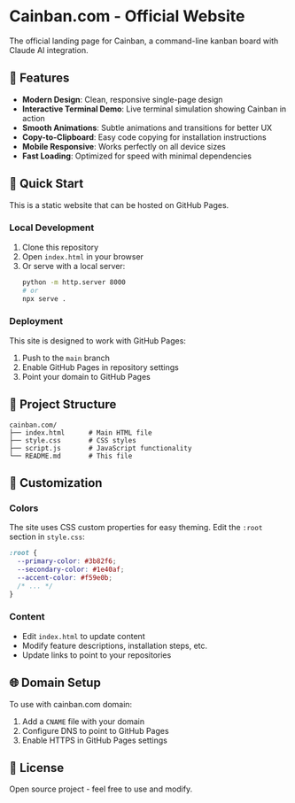 # Cainban.com - Official Website

The official landing page for Cainban, a command-line kanban board with Claude AI integration.

## 🌟 Features

- **Modern Design**: Clean, responsive single-page design
- **Interactive Terminal Demo**: Live terminal simulation showing Cainban in action  
- **Smooth Animations**: Subtle animations and transitions for better UX
- **Copy-to-Clipboard**: Easy code copying for installation instructions
- **Mobile Responsive**: Works perfectly on all device sizes
- **Fast Loading**: Optimized for speed with minimal dependencies

## 🚀 Quick Start

This is a static website that can be hosted on GitHub Pages.

### Local Development

1. Clone this repository
2. Open `index.html` in your browser
3. Or serve with a local server:
   ```bash
   python -m http.server 8000
   # or
   npx serve .
   ```

### Deployment

This site is designed to work with GitHub Pages:

1. Push to the `main` branch
2. Enable GitHub Pages in repository settings
3. Point your domain to GitHub Pages

## 📁 Project Structure

```
cainban.com/
├── index.html      # Main HTML file
├── style.css       # CSS styles
├── script.js       # JavaScript functionality
└── README.md       # This file
```

## 🎨 Customization

### Colors

The site uses CSS custom properties for easy theming. Edit the `:root` section in `style.css`:

```css
:root {
  --primary-color: #3b82f6;
  --secondary-color: #1e40af;
  --accent-color: #f59e0b;
  /* ... */
}
```

### Content

- Edit `index.html` to update content
- Modify feature descriptions, installation steps, etc.
- Update links to point to your repositories

## 🌐 Domain Setup

To use with cainban.com domain:

1. Add a `CNAME` file with your domain
2. Configure DNS to point to GitHub Pages
3. Enable HTTPS in GitHub Pages settings

## 📝 License

Open source project - feel free to use and modify.
